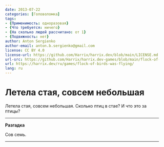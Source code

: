 ```yaml
---
date: 2013-07-22
categories: [Головоломка]
tags:
- {Применимость: одноразовая}
- {Что требуется: ничего}
- {На сколько людей рассчитано: от 1}
- {Подвижность: нет}
author: Anton Sergienko
author-email: anton.b.sergienko@gmail.com
license: CC BY 4.0
license-url: https://github.com/Harrix/harrix.dev/blob/main/LICENSE.md
url-src: https://github.com/Harrix/harrix.dev-games/blob/main/flock-of-birds-was-flying/flock-of-birds-was-flying.md
url: https://harrix.dev/ru/games/flock-of-birds-was-flying/
lang: ru
---
```


# Летела стая, совсем небольшая

Летела стая, совсем небольшая. Сколько птиц в стае? И что это за птицы?

---

**Разгадка** <!-- !details -->

Сов семь.

---
